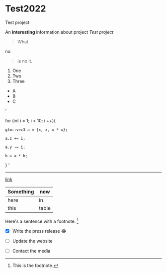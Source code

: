 # Test2022
Test project

An **interesting** information about project *Test project*

> What

 no

> is
 no
> it.

1. One
2. Two
3. Three

- A
- B
- C


'

for (int i = 1; i < 10; i ++){

    glm::vec3 a = {x, x, x * x};
    
    a.z += i;
    
    a.y -= i;
    
    b = a * b;
    
}
'

---

[link](https://www.markdownguide.org/cheat-sheet/)


| Something | new |
| ----------- | ----------- |
| here | in |
| this | table |


Here's a sentence with a footnote. [^1]

[^1]: This is the footnote.



  
- [x] Write the press release :joy:
- [ ] Update the website
- [ ] Contact the media 



  

